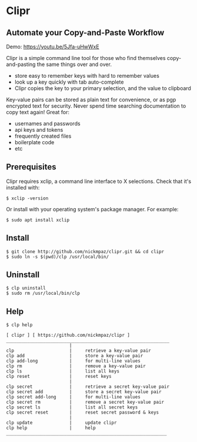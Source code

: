 # Clipr

## Automate your Copy-and-Paste Workflow

Demo: https://youtu.be/5Jfa-uHwWxE

Clipr is a simple command line tool for those who find themselves 
copy-and-pasting the same things over and over.

- store easy to remember keys with hard to remember values
- look up a key quickly with tab auto-complete
- Clipr copies the key to your primary selection, and the value to clipboard

Key-value pairs can be stored as plain text for convenience, or as pgp encrypted 
text for security. Never spend time searching documentation to copy text again! 
Great for:

- usernames and passwords
- api keys and tokens
- frequently created files
- boilerplate code
- etc

## Prerequisites

Clipr requires xclip, a command line interface to X selections. Check that 
it's installed with:
    
    $ xclip -version

Or install with your operating system's package manager. For example:

    $ sudo apt install xclip

## Install

    $ git clone http://github.com/nickmpaz/clipr.git && cd clipr
    $ sudo ln -s $(pwd)/clp /usr/local/bin/

## Uninstall 

    $ clp uninstall
    $ sudo rm /usr/local/bin/clp
    

## Help

    $ clp help
    
    [ clipr ] [ https://github.com/nickmpaz/clipr ]
    ______________________________________________________________
                            |
    clp                     |     retrieve a key-value pair
    clp add                 |     store a key-value pair
    clp add-long            |     for multi-line values
    clp rm                  |     remove a key-value pair
    clp ls                  |     list all keys
    clp reset               |     reset keys
                            |
    clp secret              |     retrieve a secret key-value pair
    clp secret add          |     store a secret key-value pair
    clp secret add-long     |     for multi-line values
    clp secret rm           |     remove a secret key-value pair
    clp secret ls           |     list all secret keys
    clp secret reset        |     reset secret password & keys
                            |
    clp update              |     update clipr
    clp help                |     help 
    _____________________________________________________________


